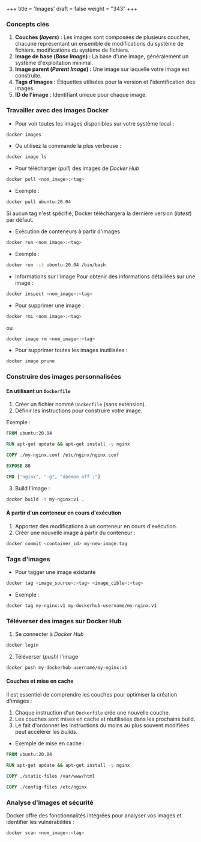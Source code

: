 +++
title = 'Images'
draft = false
weight = "343"
+++

### Concepts clés

1. **Couches (*layers*) :** Les images sont composées de plusieurs couches, chacune représentant un ensemble de modifications du système de fichiers.
modifications du système de fichiers.
2. **Image de base (*Base Image*) :** La base d'une image, généralement un système d'exploitation minimal.
3. **Image parent (*Parent Image*) :** Une image sur laquelle votre image est construite.
4. **Tags d'images :** Étiquettes utilisées pour la version et l'identification des images.
5. **ID de l'image** : Identifiant unique pour chaque image.

### Travailler avec des images Docker

+ Pour voir toutes les images disponibles sur votre système local :
```bash
docker images
```
+ Ou utilisez la commande la plus verbeuse :
```bash
docker image ls
```
+ Pour télécharger (*pull*) des images de *Docker Hub*
```bash
docker pull <nom_image>:<tag>
```
+ Exemple :
```bash
docker pull ubuntu:20.04
```

Si aucun tag n'est spécifié, Docker téléchargera la dernière version (*latest*) par défaut.

+ Exécution de conteneurs à partir d'images
```bash
docker run <nom_image>:<tag>
```
+ Exemple :
```bash
docker run -it ubuntu:20.04 /bin/bash
```

+ Informations sur l'image
Pour obtenir des informations détaillées sur une image :
```bash
docker inspect <nom_image>:<tag>
```
+ Pour supprimer une image :
```bash
docker rmi <nom_image>:<tag>
```
ou 
```bash
docker image rm <nom_image>:<tag>
```
+ Pour supprimer toutes les images inutilisées :
```bash
docker image prune
```

### Construire des images personnalisées

#### En utilisant un `Dockerfile`

1. Créer un fichier nommé `Dockerfile` (sans extension).
2. Définir les instructions pour construire votre image.

Exemple :
```dockerfile
FROM ubuntu:20.04

RUN apt-get update && apt-get install -y nginx

COPY ./my-nginx.conf /etc/nginx/nginx.conf

EXPOSE 80

CMD ["nginx", "-g", "daemon off ;"]
```
3. Build l'image :
```bash
docker build -t my-nginx:v1 .
```
#### À partir d'un conteneur en cours d'exécution
1. Apportez des modifications à un conteneur en cours d'exécution.
2. Créer une nouvelle image à partir du conteneur :
```bash
docker commit <container_id> my-new-image:tag
```

### Tags d'images

+ Pour tagger une image existante
```bash
docker tag <image_source>:<tag> <image_cible>:<tag>
```
+ Exemple : 
```bash
docker tag my-nginx:v1 my-dockerhub-username/my-nginx:v1
```

### Téléverser des images sur Docker Hub
1. Se connecter à *Docker Hub*
```bash
docker login
```
2. Téléverser (*push*) l'image
```bash
docker push my-dockerhub-username/my-nginx:v1
```

#### Couches et mise en cache
Il est essentiel de comprendre les couches pour optimiser la création d'images :
1. Chaque instruction d'un `Dockerfile` crée une nouvelle couche.
2. Les couches sont mises en cache et réutilisées dans les prochains build.
3. Le fait d'ordonner les instructions du moins au plus souvent modifiées peut accélérer les *builds*.

+ Exemple de mise en cache :
```dockerfile
FROM ubuntu:20.04

RUN apt-get update && apt-get install -y nginx

COPY ./static-files /var/www/html

COPY ./config-files /etc/nginx
```

### Analyse d'images et sécurité
Docker offre des fonctionnalités intégrées pour analyser vos images et identifier les vulnérabilités :
```bash
docker scan <nom_image>:<tag>
```